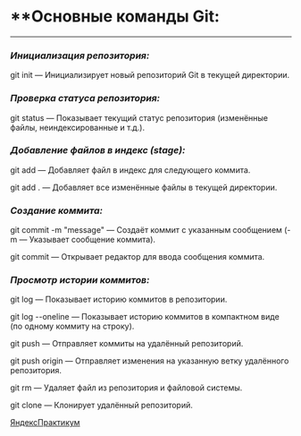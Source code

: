 # **Основные команды Git:

---

### *Инициализация репозитория:*
git init — Инициализирует новый репозиторий Git в текущей директории.

### *Проверка статуса репозитория:*
git status — Показывает текущий статус репозитория (изменённые файлы, неиндексированные и т.д.).

### *Добавление файлов в индекс (stage):*
git add <file> — Добавляет файл в индекс для следующего коммита.

git add . — Добавляет все изменённые файлы в текущей директории.

### *Создание коммита:*
git commit -m "message" — Создаёт коммит с указанным сообщением (-m — Указывает сообщение коммита).

git commit — Открывает редактор для ввода сообщения коммита.

### *Просмотр истории коммитов:*
git log — Показывает историю коммитов в репозитории.

git log --oneline — Показывает историю коммитов в компактном виде (по одному коммиту на строку).

git push — Отправляет коммиты на удалённый репозиторий.

git push origin <branch-name> — Отправляет изменения на указанную ветку удалённого репозитория.

git rm <file> — Удаляет файл из репозитория и файловой системы.

git clone <url> — Клонирует удалённый репозиторий.

[ЯндексПрактикум](https://practicum.yandex.ru "Обучение!")